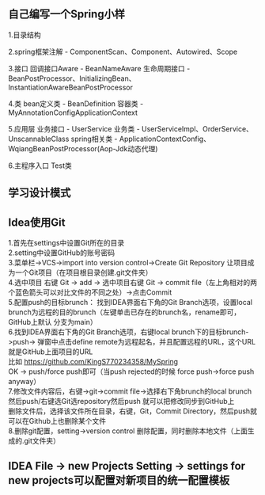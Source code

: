 ## 自己编写一个Spring小样
1.目录结构

2.spring框架注解 - ComponentScan、Component、Autowired、Scope

3.接口 
  回调接口Aware - BeanNameAware
  生命周期接口 - BeanPostProcessor、InitializingBean、InstantiationAwareBeanPostProcessor

4.类 
  bean定义类 - BeanDefinition
  容器类 - MyAnnotationConfigApplicationContext

5.应用层
  业务接口 - UserService 
  业务类 - UserServiceImpl、OrderService、UnscannableClass
  spring相关类 - ApplicationContextConfig、WqiangBeanPostProcessor(Aop-Jdk动态代理)

6.主程序入口
  Test类

## 学习设计模式

## Idea使用Git
1.首先在settings中设置Git所在的目录<br/>
2.setting中设置GitHub的账号密码<br/>
3.菜单栏->VCS->import into version control->Create Git Repository 让项目成为一个Git项目（在项目根目录创建.git文件夹）<br/>
4.选中项目 右键 Git -> add -> 选中项目右键 Git -> commit file（左上角相对的两个蓝色箭头可以对比文件的不同之处）->点击Commit<br/>
5.配置push的目标brunch：
  找到IDEA界面右下角的Git Branch选项，设置local brunch为远程的目的brunch（左键单击已存在的brunch名，rename即可，GitHub上默认
  分支为main）<br/>
6.找到IDEA界面右下角的Git Branch选项，右键local brunch下的目标brunch->push->
  弹窗中点击define remote为远程起名，并且配置远程的URL，这个URL就是GitHub上面项目的URL<br/>
  比如 https://github.com/KingS770234358/MySpring<br/>
  OK -> push/force push即可（当push rejected的时候 force push->force push anyway）<br/>
7.修改文件内容后，右键->git->commit file->选择右下角brunch的local brunch然后push/右键选Git选repository然后push
  就可以把修改同步到GitHub上<br/>
  删除文件后，选择该文件所在目录，右键，Git，Commit Directory，然后push就可以在Github上也删除某个文件<br/>
8.删除git配置，setting->version control 删除配置，同时删除本地文件（上面生成的.git文件夹）<br/>

## IDEA File -> new Projects Setting -> settings for new projects可以配置对新项目的统一配置模板